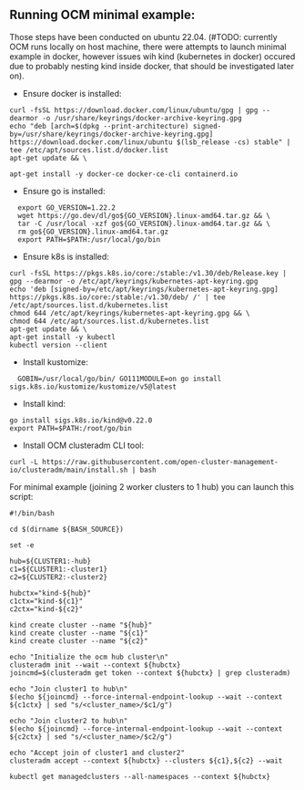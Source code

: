 ## Running OCM minimal example:

 Those steps have been conducted on ubuntu 22.04. (#TODO: currently OCM runs locally on host machine, there were attempts to launch minimal example in docker, however issues wih kind (kubernetes in docker) occured due to probably nesting kind inside docker, that should be investigated later on).

- Ensure docker is installed:  
```
curl -fsSL https://download.docker.com/linux/ubuntu/gpg | gpg --dearmor -o /usr/share/keyrings/docker-archive-keyring.gpg
echo "deb [arch=$(dpkg --print-architecture) signed-by=/usr/share/keyrings/docker-archive-keyring.gpg] https://download.docker.com/linux/ubuntu $(lsb_release -cs) stable" | tee /etc/apt/sources.list.d/docker.list
apt-get update && \

apt-get install -y docker-ce docker-ce-cli containerd.io
```
- Ensure go is installed:
```
  export GO_VERSION=1.22.2
  wget https://go.dev/dl/go${GO_VERSION}.linux-amd64.tar.gz && \
  tar -C /usr/local -xzf go${GO_VERSION}.linux-amd64.tar.gz && \
  rm go${GO_VERSION}.linux-amd64.tar.gz
  export PATH=$PATH:/usr/local/go/bin
```
- Ensure k8s is installed:
```
curl -fsSL https://pkgs.k8s.io/core:/stable:/v1.30/deb/Release.key | gpg --dearmor -o /etc/apt/keyrings/kubernetes-apt-keyring.gpg
echo 'deb [signed-by=/etc/apt/keyrings/kubernetes-apt-keyring.gpg] https://pkgs.k8s.io/core:/stable:/v1.30/deb/ /' | tee /etc/apt/sources.list.d/kubernetes.list
chmod 644 /etc/apt/keyrings/kubernetes-apt-keyring.gpg && \
chmod 644 /etc/apt/sources.list.d/kubernetes.list
apt-get update && \
apt-get install -y kubectl
kubectl version --client
```
- Install kustomize:
```
  GOBIN=/usr/local/go/bin/ GO111MODULE=on go install sigs.k8s.io/kustomize/kustomize/v5@latest
```
- Install kind:
```
go install sigs.k8s.io/kind@v0.22.0
export PATH=$PATH:/root/go/bin
```
- Install OCM clusteradm CLI tool:
```
curl -L https://raw.githubusercontent.com/open-cluster-management-io/clusteradm/main/install.sh | bash
```

For minimal example (joining 2 worker clusters to 1 hub) you can launch this script:

```
#!/bin/bash

cd $(dirname ${BASH_SOURCE})

set -e

hub=${CLUSTER1:-hub}
c1=${CLUSTER1:-cluster1}
c2=${CLUSTER2:-cluster2}

hubctx="kind-${hub}"
c1ctx="kind-${c1}"
c2ctx="kind-${c2}"

kind create cluster --name "${hub}"
kind create cluster --name "${c1}"
kind create cluster --name "${c2}"

echo "Initialize the ocm hub cluster\n"
clusteradm init --wait --context ${hubctx}
joincmd=$(clusteradm get token --context ${hubctx} | grep clusteradm)

echo "Join cluster1 to hub\n"
$(echo ${joincmd} --force-internal-endpoint-lookup --wait --context ${c1ctx} | sed "s/<cluster_name>/$c1/g")

echo "Join cluster2 to hub\n"
$(echo ${joincmd} --force-internal-endpoint-lookup --wait --context ${c2ctx} | sed "s/<cluster_name>/$c2/g")

echo "Accept join of cluster1 and cluster2"
clusteradm accept --context ${hubctx} --clusters ${c1},${c2} --wait

kubectl get managedclusters --all-namespaces --context ${hubctx}
```